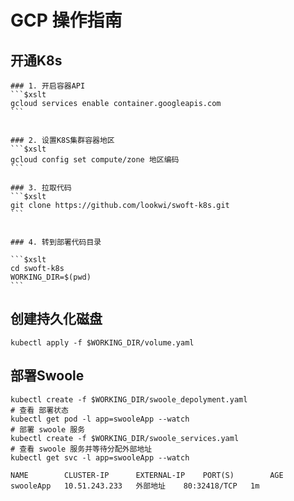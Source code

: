 


# GCP 操作指南
## 开通K8s 
    ### 1. 开启容器API
    ```$xslt
    gcloud services enable container.googleapis.com 
    ```
    
    
    ### 2. 设置K8S集群容器地区
    ```$xslt
    gcloud config set compute/zone 地区编码
    ```
    
    ### 3. 拉取代码
    ```$xslt
    git clone https://github.com/lookwi/swoft-k8s.git
    ```
    
    
    ### 4. 转到部署代码目录
    
    ```$xslt
    cd swoft-k8s
    WORKING_DIR=$(pwd)
    ``` 


## 创建持久化磁盘

```$xslt
kubectl apply -f $WORKING_DIR/volume.yaml
```

## 部署Swoole

```$xslt
kubectl create -f $WORKING_DIR/swoole_depolyment.yaml
# 查看 部署状态
kubectl get pod -l app=swooleApp --watch
# 部署 swoole 服务
kubectl create -f $WORKING_DIR/swoole_services.yaml
# 查看 swoole 服务并等待分配外部地址
kubectl get svc -l app=swooleApp --watch

```

```$xslt
NAME        CLUSTER-IP      EXTERNAL-IP    PORT(S)        AGE
swooleApp   10.51.243.233   外部地址    80:32418/TCP   1m
```




